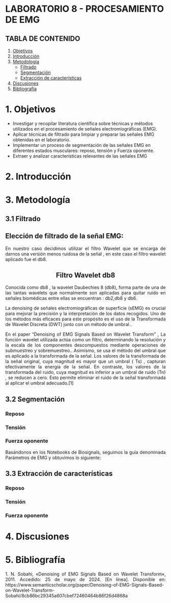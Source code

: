 # LABORATORIO 8 - PROCESAMIENTO DE EMG

## TABLA DE CONTENIDO

1. [Objetivos](#id1)
2. [Introducción](#id2)
3. [Metodología](#id3)
   - [Filtrado](#id4)
   - [Segmentación](#id5)
   - [Extracción de características](#id6)
4. [Discusiones](#id7)
5. [Bibliografía](#id8)

# 1. Objetivos <a name="id1"></a>
   - Investigar y recopilar literatura científica sobre técnicas y métodos utilizados en el procesamiento de señales electromiográficas (EMG).
   - Aplicar técnicas de filtrado para limpiar y preparar las señales EMG obtenidas en el laboratorio.
   - Implementar un proceso de segmentación de las señales EMG en diferentes estados musculares: reposo, tensión y Fuerza oponente.
   - Extraer y analizar características relevantes de las señales EMG
     
# 2. Introducción<a name="id2"></a>
   

# 3. Metodología <a name="id3"></a>

## 3.1 Filtrado <a name="id4"></a>

## Elección de filtrado de la señal EMG:

<p align="justify">
En nuestro caso decidimos utilizar el filtro Wavelet que se encarga de darnos una versión menos ruidosa de la señal , en este caso el filtro wavelet aplicado fue el db8.
</p> 

<div align="center">
<h2>Filtro Wavelet db8</h2>
</div>

<p align="justify">
Conocida como db8 , la wavelet Daubechies 8 (db8), forma parte de una de las tantas wavelets que normalmente son aplicadas para quitar ruido en señales biomédicas entre ellas se encuentran : db2,db8 y db6.
</p> 

<p align="justify">
La denoising de señales electromiográficas de superficie (sEMG) es crucial para mejorar la precisión y la interpretación de los datos recogidos. Uno de los métodos más eficaces para este propósito es el uso de la Transformada de Wavelet Discreta (DWT) junto con un método de umbral..
</p> 

<p align="justify">
En el paper “Denoising of EMG Signals Based on Wavelet Transform” , La función wavelet utilizada actúa como un filtro, determinando la resolución y la escala de los componentes descompuestos mediante operaciones de submuestreo y sobremuestreo.. Asimismo, se usa el método del umbral que es aplicado a la transformada de la señal. Los valores de la transformada de la señal original, cuya magnitud es mayor que un umbral ( Ts) , capturan efectivamente la energía de la señal. En contraste, los valores de la transformada del ruido, cuya magnitud es inferior a un umbral de ruido (Tn) , se reducen a cero. Esto permite eliminar el ruido de la señal transformada al aplicar el umbral adecuado.[1]
</p> 


## 3.2 Segmentación <a name="id5"></a>

### Reposo

### Tensión

### Fuerza oponente

<p align="justify">
Basándonos en los Notebooks de Biosignals, seguimos la guía denominada Parámetros de EMG  y obtuvimos lo siguiente:
</p> 


## 3.3 Extracción de características <a name="id6"></a>

### Reposo

### Tensión

### Fuerza oponente

# 4. Discusiones <a name="id7"></a>

# 5. Bibliografía <a name="id8"></a>

<p align="justify">
1. N. Sobahi, «Denoising of EMG Signals Based on Wavelet Transform», 2011. Accedido: 25 de mayo de 2024. [En línea]. Disponible en: https://www.semanticscholar.org/paper/Denoising-of-EMG-Signals-Based-on-Wavelet-Transform-Sobahi/8cb86bc29345a607cbef72460464b86f26d4868a
</p> 
